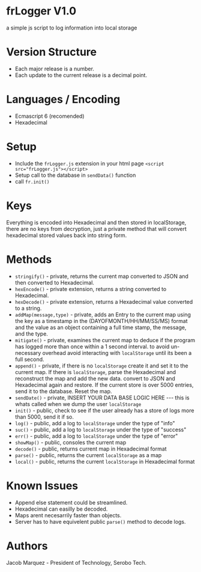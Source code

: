 # frLogger V1.0
a simple js script to log information into local storage

# Version Structure
* Each major release is a number.
* Each update to the current release is a decimal point.

# Languages / Encoding
* Ecmascript 6 (recomended)
* Hexadecimal

# Setup
* Include the `frLogger.js` extension in your html page `<script src="frLogger.js"></script>`
* Setup call to the database in `sendData()` function
* call `fr.init()`

# Keys
Everything is encoded into Hexadecimal and then stored in localStorage, there are no keys from decryption, just a private method that will 
convert hexadecimal stored values back into string form.

# Methods
* `stringify()` - private, returns the current map converted to JSON and then converted to Hexadecimal.
* `hexEncode()` - private extension, returns a string converted to Hexadecimal.
* `hexDecode()` - private extension, returns a Hexadecimal value converted to a string.
* `addMap(message,type)` - private, adds an Entry to the current map using the key as a timestamp in the (DAYOFMONTH/HH/MM/SS/MS) format and the value as an object containing a full time stamp, the message, and the type.
* `mitigate()` - private, examines the current map to deduce if the program has logged more than once within a 1 second interval. to avoid un-necessary overhead avoid interacting with `localStorage` until its been a full second. 
* `append()` - private, if there is no `localStorage` create it and set it to the current map. If there is `localStorage`, parse the Hexadecimal and reconstruct the map
  and add the new data. convert to JSON and Hexadecimal again and restore. If the current store is over 5000 entries, send it to the database. Reset the map.
* `sendDate()` - private, INSERT YOUR DATA BASE LOGIC HERE --- this is whats called when we dump the user `localStorage`
* `init()` - public, check to see if the user already has a store of logs more than 5000, send it if so. 
* `log()` - public, add a log to `localStorage` under the type of "info"
* `suc()` - public, add a log to `localStorage` under the type of "success"
* `err()` - public, add a log to `localStorage` under the type of "error"
* `showMap()` - public, consoles the current map
* `decode()` - public, returns current map in Hexadecimal format
* `parse()` - public, returns the current `localStorage` as a map
* `local()` - public, returns the current `localStorage` in Hexadecimal format

# Known Issues
* Append else statement could be streamlined.
* Hexadecimal can easilly be decoded.
* Maps arent necesarrily faster than objects.
* Server has to have equivelent public `parse()` method to decode logs.

# Authors
Jacob Marquez - President of Technology, Serobo Tech.
